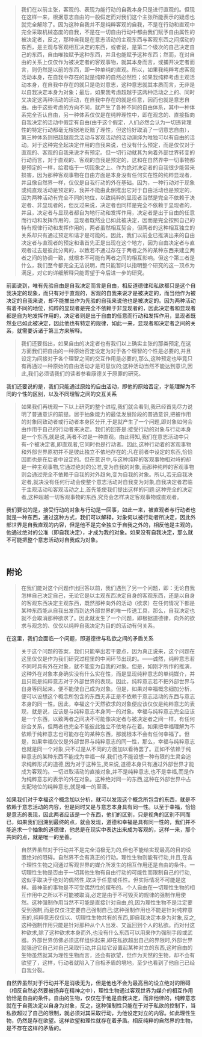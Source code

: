 <blockquote data-pid="CCbfX0Vf">我们在以前主张，客观的、表现为能行动的自我本身只是进行直观的。但现在这样一来，根据意志自由的一般假定而对我们这个主张所能表示的疑虑也就完全解除了。因为这种自我并不是纯粹客观的自我，不是在行动和直观中完全采取机械态度的自我，不是在一切自由行动中都由我们赋予自由属性的被决定者，反之，那种自我是在意志活动的主观东西与客观东西之间摆动的东西，是主观与客观相互决定的东西，或者说，是第二个级次的自己决定自己的东西，自由唯独赋予这种东西，并且也能赋予这种东西；然而，在对自由的关系上仅仅作为被决定者的客观事物，就其本身而言，或捕开决定者而言，则仍然是以前的东西，即一种单纯的直观。所以，如果我纯粹考虑客观活动本身，在自我中存在的就是纯粹的自然必然性；如果我纯粹考虑主观活动本身，在自我中存在的就只是绝对意志，这种意志就其本质而言，无非是以自我决定本身为对象；最后，如果我考虑超越于这两种活动之上的、同时又决定这两种活动的活动，在自我中存在的就是任意，因而也就是意志自由。由于这些考虑的方向不同，就产生了各种不同的自由体系，其中一种体系完全否认自由，另一种体系仅仅是在纯粹理性中，即在观念的、直接指向自我决定的活动中假定有自由(由于这个假定，人们必然会认为一切违背理性的特定行动都毫无根据地贬黜了理性，但这恰好取消了一切意志自由），第三种体系则把超越观念活动与客观活动的活动演绎为唯独可以有自由的活动。对于这种完全起决定作用的自我来说，也没有什么预定，而是仅仅对于直观的、客观的自我来说才有预定。但一切行动就其为向着外部世界转变的行动而言，对于直观的、客观的自我是预定的，这和在自然界中一切事物都是预定的一样，给君临于一切现象之上、作为绝对决定者的自我很少能带来损害，因为那种客观事物在自由方面是本身没有任何实在性的纯粹显现者，并且像自然界一样，仅仅是自我行动的外在基础。因为，一种行动对于现象或纯直观活动是预定的，我并不能由此倒推出它对于自由活动也是预定的，因为两种活动有完全不同的地位，以致纯粹的显现者当然是完全不依赖于决定者、非显现者的，但反过来说，决定者也同样是完全不依赖于显现者的，并且，决定者与显现者都自为地行动和发挥作用，决定者是出于自由的任意而行动和发挥作用的，显现者既然业已如此被决定，因而是完全按照自己的特有规律行动和发挥作用的，两者虽然相互契合，但两者的这种相互独立的关系却只有通过预定和谐才是可能的。因此，我们以前业已推演出来的自由决定者与直观者的预定和谐首先正是出现在这个地方，因为自由决定者与直观者过去是彼此分离的，以致若不通过存在于两者之外的某种东西来建立两者之间的协调一致，就根本不可能有两者之间的相互影响。但这个第三者是什么，我们至今都完全无法说明，而只能暂时以指明整个研究的这一顶点为满足，对它的详细解释只能寄望于今后进一步的研究。</blockquote><p data-pid="cEUnR3yG">前面说到，唯有先验自由是自我决定而言是自由，相反道德律和私欲都只是这个自我决定的现象，而只有对于直观的，客观的自我来说才是被决定的，而当他作为被决定的自我来说，却不能推出作为先验的自我来说他也是被决定的。因为两种活动有着不同的地位，纯粹的显现者是完全不依赖于非显现者的，因此决定者和显现者都是自为地发挥作用的，决定者则是出于自由的任意而行动和发挥作用，显现者既然业已如此被决定，因此他也有特定的规律，如此一来，显现者和决定者之间的关系，就需要诉诸于第三方来解释。</p><blockquote data-pid="VfON4OoL">我们还要指出，如果自由的决定者也有我们以上确实主张的那类预定,在这方面我们把自由的一种原始否定设定为对于各个理智的个性是必要的,并且设定为间接对于各个理智之间的交互作用是必要的,那么,这种预定也毕竟只有再通过一种原始的自由活动才是可思议的;这种活动当然不能达到意识,因此,我们必须请我们的读者参看康德关于原罪的研究。</blockquote><p data-pid="Ti1zdwJA">我们还要说的是，我们只能通过原始的自由活动，即他的原始否定，才能理解为不同的个性的区别，以及不同理智之间的交互关系</p><blockquote data-pid="KLFr3tfN">如果我们再统观一下以上研究的整个进程,我们就会看到,我已经首先尽力说明了普通意识的前提。居于抽象能力的最低发展阶段的普通意识,把被作用的对象同致动者或行动者本身区分开,于是就产生了一个问题,即对象如何会由作用于自己的行动者来决定。我们的回答是:接受行动的对象与行动本身是一个东西,就是说,两者不过是一种直观。由此得知,我们在意志活动中只有-个被决定者,即直观者,它同时也是行动者。因此,这种行动着的客观事物和外部世界原初并不是彼此独立不依地存在的;凡在前者中设定的东西,恰恰因而也是在后者中设定的。但在意识中,与这种纯粹的客观事物相对峙的却是一种主观事物,它通过绝对的公准,变为自我的对象,而那种纯粹的客观事物则会通过完全不依赖于自我的对外趋向,变为自我的对象。所以,若无自我决定者,就决没有任何行动会使整个意志活动对自我变为对象,自我决定者君临于主观活动和客观活动之上,首先能使我们提出这样的问题:这种完全的决定者,这种超越一切客观事物的东西,究竞会怎样决定客观事物或直观者。</blockquote><p data-pid="h72fopaK">我们要说的是，接受行动的对象与行动是一回事，如此一来，被直观者与行动者也就是一种东西，通过这种方式，我们可以解释，对象何以被行动者所决定，因此外部世界是自我直观的内容，但是他不是完全独立于自我之外的，相反他是主观的，他通过绝对的公准（即自我决定），才成为我的对象。如果没有自我决定，那么就不可能把整个意志活动对自我成为对象。</p><p><br></p><h2>附论</h2><blockquote data-pid="41-ZegJg">在我们能对这个问题作出回答以前，我们遇到了另一个问题，即：无论自我怎样自己决定自己，无论它是以主观东西决定自身的客观东西，还是以自身的客观东西决定主观东西，既然那种向外的活动（欲求）在任何情况下都是某种东西能从自我出发而到达外部世界的唯一传送工具，那么，自我决定也就不会取消那种欲求了。因此就发生了一个问题，即根据道德律，向外的欲求与观念的、仅仅以纯粹自我决定为目的的活动有何关系。</blockquote><p data-pid="e9QUDNbk">在这里，我们会面临一个问题，即道德律与私欲之间的矛盾关系</p><blockquote data-pid="AcqPIl7S">关于这个问题的答案，我们只能举出若干要点，因为真正说来，这个问题在这里仅仅是作为我们研究过程里的中间环节出现的。——诚然，纯粹意志若不同时具有外在对象，就不能变为自我的对象。但是，如刚才所作的推演，这种外在对象本身确实没有什么实在性，而是显现纯粹意志的单纯媒介，并且只能是纯粹意志对于外部世界的表现。因此，纯粹意志若不把外部世界与自身等同起来，便不能使自己成为对象。但是，如果对幸福概念细加分析，便可以设想这个概念所包含的东西无非正是不依赖于意志活动的东西与意志本身的同一性。因此，幸福这个天然欲求的对象便应该仅仅是纯粹意志的表现，就是说，应该是与纯粹意志本身同一的对象。幸福与纯粹意志完全应该是一个东西，以致两者之间决不可能像决定者与被决定者之间一样，有任何综合关系，但两者也完全不能彼此独立不依地存在着。如果把幸福理解为不依赖于纯粹意志也可能存在的某种东西，那就根本不会有任何幸福了。但是，如果幸福仅仅是外部世界与纯粹意志的同一性，那么，幸福与纯粹意志也就是同一个对象,只不过是从不同的方面加以看待罢了。正如不依赖于纯粹意志的某种东西不能成为幸福一样,我们也不能设想一种有限的生灵会追求纯粹形式的道德,因为对于这种生,灵来说,道德本身只有通过外部世界才能成为客观的。一切进取活动的直接对象,并不是纯粹意志,也不是幸福,而是作为纯粹意志的表示的外在对象。这种绝对同一的东西,这种在外部世界中占支配地位的纯粹意志,就是唯一的至善。</blockquote><p data-pid="MRnLZku_">如果我们对于幸福这个概念加以分析，就可以发现这个概念所包含的东西，就是不依赖于意志活动的内容，但是同时又是与意志本身具有同一性。以至于幸福，恰恰是意志的表现，因此两者应该是一个东西，他们的区别，只是视角的区别不同而已，如果我们回溯到最终的点，就会发现，道德和幸福是具有同一性的，我们并不能追求一个抽象的道德律，他总是在现实中表达出来成为客观的，这样一来，那个共同的点，就是唯一的至善。</p><blockquote data-pid="qo7C5Xbm">自然界虽然对于行动并不是完全消极无为的,但也不能给实现最高的目的设置绝对的阻碍。自然界不会有真正的行动。理性生物则能有行动,并且,在各个理性生物之间通过客观世界的媒介所发生的相互作用还是自由的条件。一切理性生物是否由于一切其他生物有自由行动的可能性而限制自己的行动,这似乎取决于绝对的偶然性,取决于任意或任性。但实际情况不可能是这样。最神圣的事物是不可受偶然性的摆布的。个人自由在一切理性生物的相互作用中之所以不可能被取消,必定是由于不可毁灭的规律的强制作用使然。这种强制作用当然不可能是直接针对自由,的,因为理性生物不是注定要受到强制,而是仅仅注定要自己强制自己;这种强制作用也不能是针对纯粹意志的,纯粹意志仅仅以、切理性生物共有的东西,即自我决定本身为对象,反之,这种强制作用只能是针对那种从个人出发、又返回到个人的私欲。而对付这种欲求,除了这种欲求本身而外,也没有什么东西可以用来作为强制手段或武器。外部世界仿佛必须这样组织起来,即在私欲超出自己的界限时,外部世界就强迫它自己对自己采取行动,并且给它设置起某种对立的东西,这时自由的生物虽然就其为理性生物而言，还会有欲望，但作为天然的生物，却不会有欲望了，这样，行动者就陷入了自相矛盾的境地，至少也看到了他自己已经自我分裂。</blockquote><p data-pid="SUQu-aUD"> 自然界虽然对于行动并不是消极无为，但是他也不会为最高目的设立绝对的阻碍（相反自然必然要被扬弃在精神之中），理性生物通过客观世界为媒介的相互作用恰恰是自由的条件。自由的生物，仅仅在于他是自我决定，而非他律的，纯粹意志就在于自我决定以自身为对象，反之，这种强制性只能在于对于私欲的控制下，当私欲超过了自己的限制，就必须对其采取行动，为他设定对立的内容。如此理性生物，仍然是存在欲望。这样欲望和理性就存在着矛盾。相反纯粹的自然界的生物，是不存在这样的矛盾的。</p><p></p><p></p>